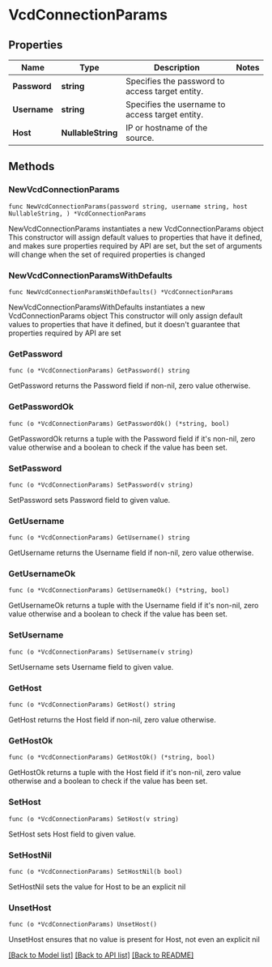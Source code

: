 # VcdConnectionParams

## Properties

Name | Type | Description | Notes
------------ | ------------- | ------------- | -------------
**Password** | **string** | Specifies the password to access target entity. | 
**Username** | **string** | Specifies the username to access target entity. | 
**Host** | **NullableString** | IP or hostname of the source. | 

## Methods

### NewVcdConnectionParams

`func NewVcdConnectionParams(password string, username string, host NullableString, ) *VcdConnectionParams`

NewVcdConnectionParams instantiates a new VcdConnectionParams object
This constructor will assign default values to properties that have it defined,
and makes sure properties required by API are set, but the set of arguments
will change when the set of required properties is changed

### NewVcdConnectionParamsWithDefaults

`func NewVcdConnectionParamsWithDefaults() *VcdConnectionParams`

NewVcdConnectionParamsWithDefaults instantiates a new VcdConnectionParams object
This constructor will only assign default values to properties that have it defined,
but it doesn't guarantee that properties required by API are set

### GetPassword

`func (o *VcdConnectionParams) GetPassword() string`

GetPassword returns the Password field if non-nil, zero value otherwise.

### GetPasswordOk

`func (o *VcdConnectionParams) GetPasswordOk() (*string, bool)`

GetPasswordOk returns a tuple with the Password field if it's non-nil, zero value otherwise
and a boolean to check if the value has been set.

### SetPassword

`func (o *VcdConnectionParams) SetPassword(v string)`

SetPassword sets Password field to given value.


### GetUsername

`func (o *VcdConnectionParams) GetUsername() string`

GetUsername returns the Username field if non-nil, zero value otherwise.

### GetUsernameOk

`func (o *VcdConnectionParams) GetUsernameOk() (*string, bool)`

GetUsernameOk returns a tuple with the Username field if it's non-nil, zero value otherwise
and a boolean to check if the value has been set.

### SetUsername

`func (o *VcdConnectionParams) SetUsername(v string)`

SetUsername sets Username field to given value.


### GetHost

`func (o *VcdConnectionParams) GetHost() string`

GetHost returns the Host field if non-nil, zero value otherwise.

### GetHostOk

`func (o *VcdConnectionParams) GetHostOk() (*string, bool)`

GetHostOk returns a tuple with the Host field if it's non-nil, zero value otherwise
and a boolean to check if the value has been set.

### SetHost

`func (o *VcdConnectionParams) SetHost(v string)`

SetHost sets Host field to given value.


### SetHostNil

`func (o *VcdConnectionParams) SetHostNil(b bool)`

 SetHostNil sets the value for Host to be an explicit nil

### UnsetHost
`func (o *VcdConnectionParams) UnsetHost()`

UnsetHost ensures that no value is present for Host, not even an explicit nil

[[Back to Model list]](../README.md#documentation-for-models) [[Back to API list]](../README.md#documentation-for-api-endpoints) [[Back to README]](../README.md)


